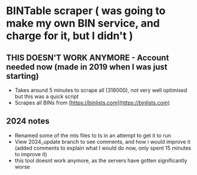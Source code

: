 # BINTable scraper ( was going to make my own BIN service, and charge for it, but I didn't )

## THIS DOESN'T WORK ANYMORE - Account needed now (made in 2019 when I was just starting)

- Takes around 5 minutes to scrape all (318000), not very well optimised but this was a quick script
- Scrapes all BINs from [https://binlists.com](https://binlists.com)

## 2024 notes

- Renamed some of the mts files to ts in an attempt to get it to run
- View 2024_update branch to see comments, and how i would improve it (added comments to explain what I would do now, only spent 15 minutes to improve it)
- this tool doesnt work anymore, as the servers have gotten significantly worse
